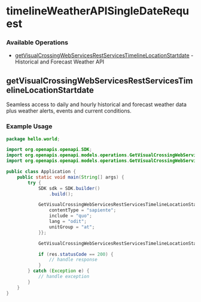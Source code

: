 # timelineWeatherAPISingleDateRequest

### Available Operations

* [getVisualCrossingWebServicesRestServicesTimelineLocationStartdate](#getvisualcrossingwebservicesrestservicestimelinelocationstartdate) - Historical and Forecast Weather API

## getVisualCrossingWebServicesRestServicesTimelineLocationStartdate

Seamless access to daily and hourly historical and forecast weather data plus weather alerts, events and current conditions.

### Example Usage

```java
package hello.world;

import org.openapis.openapi.SDK;
import org.openapis.openapi.models.operations.GetVisualCrossingWebServicesRestServicesTimelineLocationStartdateRequest;
import org.openapis.openapi.models.operations.GetVisualCrossingWebServicesRestServicesTimelineLocationStartdateResponse;

public class Application {
    public static void main(String[] args) {
        try {
            SDK sdk = SDK.builder()
                .build();

            GetVisualCrossingWebServicesRestServicesTimelineLocationStartdateRequest req = new GetVisualCrossingWebServicesRestServicesTimelineLocationStartdateRequest("perferendis", "ipsam", "repellendus") {{
                contentType = "sapiente";
                include = "quo";
                lang = "odit";
                unitGroup = "at";
            }};            

            GetVisualCrossingWebServicesRestServicesTimelineLocationStartdateResponse res = sdk.timelineWeatherAPISingleDateRequest.getVisualCrossingWebServicesRestServicesTimelineLocationStartdate(req);

            if (res.statusCode == 200) {
                // handle response
            }
        } catch (Exception e) {
            // handle exception
        }
    }
}
```
